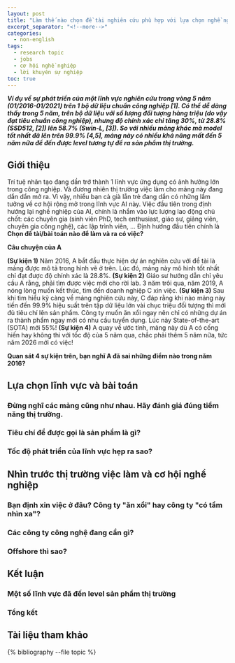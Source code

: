 ```yaml
---
layout: post
title: "Làm thế nào chọn đề tài nghiên cứu phù hợp với lựa chọn nghề nghiệp trong ngành trí tuệ nhân tạo?"
excerpt_separator: "<!--more-->"
categories:
  - non-english
tags:
  - research topic
  - jobs
  - cơ hội nghề nghiệp
  - lời khuyên sự nghiệp
toc: true
---
```


<div id="chart"></div>

<script>

// set the dimensions and margins of the graph
var margin = {top: 10, right: 30, bottom: 30, left: 50},
    width = 800 - margin.left - margin.right,
    height = 400 - margin.top - margin.bottom;

// append the svg object to the body of the page
var svg = d3.select("#chart")
  .append("svg")
    .attr("width", width + margin.left + margin.right)
    .attr("height", height + margin.top + margin.bottom)
  .append("g")
    .attr("transform",
          "translate(" + margin.left + "," + margin.top + ")");
var x = d3.scaleTime().range([0, width]);
var y = d3.scaleLinear().range([height, 0]);
var paddingForText = 10;
  // gridlines in x axis function
  function make_x_gridlines() {		
      return d3.axisBottom(x)
          .ticks(3)
  }

  // gridlines in y axis function
  function make_y_gridlines() {		
      return d3.axisLeft(y)
          .ticks(5)
  }
//Read the data
d3.csv("/assets/coco_perf.csv",

  // When reading the csv, I must format variables:
  function(d){
    return { year : d3.timeParse("%Y-%m-%d")(d.year), map : d.map, name: d.name }
  },

  // Now I can use this dataset:
  function(data) {

    // Add X axis --> it is a date format
    var x = d3.scaleTime()
      .domain(d3.extent(data, function(d) { return d.year; }))
      .range([ 0, width]);
    svg.append("g")
      .attr("transform", "translate(0," + height + ")")
      .call(d3.axisBottom(x));
    svg.append("text")             
      .attr("transform",
            "translate(" + (width/2) + " ," + 
                           (height + margin.top + 20) + ")")
      .style("text-anchor", "middle")
      .text("Released Year");
       // text label for the y axis
  svg.append("text")
      .attr("transform", "rotate(-90)")
      .attr("y", 0 - margin.left)
      .attr("x",0 - (height / 2))
      .attr("dy", "1em")
      .style("text-anchor", "middle")
      .text("Box mAP [%]"); 
    // add the X gridlines
    svg.append("g")			
        .attr("class", "grid")
        .attr("transform", "translate(0," + height + ")")
        .call(make_x_gridlines()
            .tickSize(-height)
            .tickFormat("")
        )

    // add the Y gridlines
    svg.append("g")			
        .attr("class", "grid")
        .call(make_y_gridlines()
            .tickSize(-width)
            .tickFormat("")
        )

    // Add Y axis
    var y = d3.scaleLinear()
      .domain([25, 60])
      .range([ height, 0]);
    svg.append("g")
      .call(d3.axisLeft(y));

    // Add the line
    svg.append("path")
      .datum(data)
      .attr("fill", "none")
      .attr("stroke", "green")
      .attr("stroke-width", 1.5)
      .attr("d", d3.line()
        .x(function(d) { return x(d.year) })
        .y(function(d) { return y(d.map) })
        )

    svg.append("g").selectAll("circle")
    .data(data)
    .enter()
    .append("circle")
    .attr("r", 4)
    .attr("cx", function(d) {
        return x(d.year)
    })
    .attr("cy", function(d) {
        return y(d.map)
    })
    .attr("fill", "red")
    .attr("stroke", "red")

svg.append("g").selectAll("text")
    .data(data)
    .enter()
    .append("text")
    .attr("x", function(d) {
        return x(d.year) - paddingForText
    })
    .attr("y", function(d) {
        return y(d.map) - paddingForText
    })
    .attr("fill", "green")
    .style("font-size", "12px")
    .text(function(d) {
        return d.name
    });

})

</script>
_**Ví dụ về sự phát triển của một lĩnh vực nghiên cứu trong vòng 5 năm (01/2016-01/2021) trên 1 bộ dữ liệu chuẩn công nghiệp [1]. Có thể dễ dàng thấy trong 5 năm, trên bộ dữ liệu với số lượng đối tượng hàng triệu (do vậy đạt tiêu chuẩn công nghiệp), nhưng độ chính xác chỉ tăng 30%, từ 28.8% (SSD512, [2]) lên 58.7% (Swin-L, [3]). So với nhiều mảng khác mà model tốt nhất đã lên trên 99.9% [4,5], mảng này có nhiều khả năng mất đến 5 năm nữa để đến được level tương tự để ra sản phẩm thị trường.**_
<!--more-->

## Giới thiệu
Trí tuệ nhân tạo đang dần trở thành 1 lĩnh vực ứng dụng có ảnh hưởng lớn trong công nghiệp.
Và đương nhiên thị trường việc làm cho mảng này đang dần dần mở ra.
Vì vậy, nhiều bạn cả già lẫn trẻ đang dần có những lầm tưởng về cơ hội rộng mở trong lĩnh vực AI này.
Việc đầu tiên trong định hướng lại nghề nghiệp của AI, chính là nhắm vào lực lượng lao động chủ chốt: các chuyên gia (sinh viên PhD, tech enthusiast, giáo sư, giảng viên, chuyên gia công nghệ), các lập trình viên, ...
Định hướng đầu tiên chính là __Chọn đề tài/bài toán nào để làm và ra có việc?__

__Câu chuyện của A__

__(Sự kiện 1)__ Năm 2016, A bắt đầu thực hiện dự án nghiên cứu với đề tài là mảng được mô tả trong hình vẽ ở trên. 
Lúc đó, mảng này mô hình tốt nhất chỉ đạt được độ chính xác là 28.8%.
__(Sự kiện 2)__ Giáo sư hướng dẫn chỉ yêu cầu A rằng, phải tìm được việc mới cho rời lab.
3 năm trôi qua, năm 2019, A nóng lòng muốn kết thúc, tìm đến doanh nghiệp C xin việc.
__(Sự kiện 3)__ Sau khi tìm hiểu kỹ càng về mảng nghiên cứu này, C đáp rằng khi nào mảng này tiến đến 99.9% hiệu suất trên tập dữ liệu lớn vài chục triệu đối tượng thì mới đủ tiêu chí lên sản phẩm.
Công ty muốn ăn xổi ngay nên chỉ có những dự án ra thành phẩm ngay mới có nhu cầu tuyển dụng.
Lúc này State-of-the-art (SOTA) mới 55%!
__(Sự kiện 4)__ A quay về ước tính, mảng này dù A có cống hiến hay không thì với tốc độ của 5 năm qua, chắc phải thêm 5 năm nữa, tức năm 2026 mới có việc!

__Quan sát 4 sự kiện trên, bạn nghĩ A đã sai những điểm nào trong năm 2016?__

## Lựa chọn lĩnh vực và bài toán

### Đừng nghĩ các mảng cũng như nhau. Hãy đánh giá đúng tiềm năng thị trường.

### Tiêu chí để được gọi là sản phẩm là gì?

### Tốc độ phát triển của lĩnh vực hẹp ra sao?

## Nhìn trước thị trường việc làm và cơ hội nghề nghiệp

### Bạn định xin việc ở đâu? Công ty "ăn xổi" hay công ty "có tầm nhìn xa"?

### Các công ty công nghệ đang cần gì?

### Offshore thì sao?

## Kết luận

### Một số lĩnh vực đã đến level sản phẩm thị trường

### Tổng kết

## Tài liệu tham khảo

{% bibliography --file topic %}
